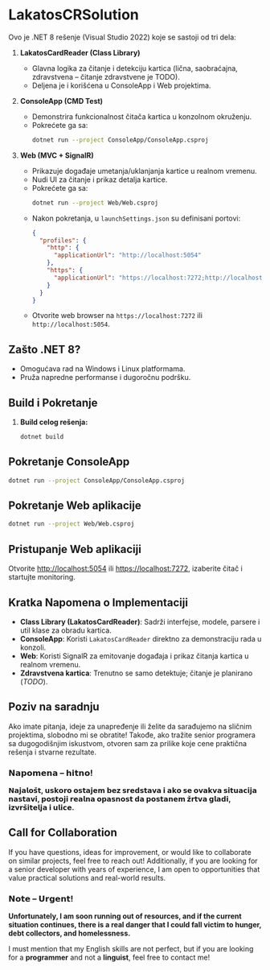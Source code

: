 ﻿# LakatosCRSolution

Ovo je .NET 8 rešenje (Visual Studio 2022) koje se sastoji od tri dela:

1. **LakatosCardReader (Class Library)**  
   - Glavna logika za čitanje i detekciju kartica (lična, saobraćajna, zdravstvena – čitanje zdravstvene je TODO).  
   - Deljena je i korišćena u ConsoleApp i Web projektima.

2. **ConsoleApp (CMD Test)**  
   - Demonstrira funkcionalnost čitača kartica u konzolnom okruženju.  
   - Pokrećete ga sa:
     ```bash
     dotnet run --project ConsoleApp/ConsoleApp.csproj
     ```

3. **Web (MVC + SignalR)**  
   - Prikazuje događaje umetanja/uklanjanja kartice u realnom vremenu.  
   - Nudi UI za čitanje i prikaz detalja kartice.  
   - Pokrećete ga sa:
     ```bash
     dotnet run --project Web/Web.csproj
     ```
   - Nakon pokretanja, u `launchSettings.json` su definisani portovi:
     ```json
     {
       "profiles": {
         "http": {
           "applicationUrl": "http://localhost:5054"
         },
         "https": {
           "applicationUrl": "https://localhost:7272;http://localhost:5054"
         }
       }
     }
     ```
   - Otvorite web browser na `https://localhost:7272` ili `http://localhost:5054`.

## Zašto .NET 8?

- Omogućava rad na Windows i Linux platformama.
- Pruža napredne performanse i dugoročnu podršku.

## Build i Pokretanje

1. **Build celog rešenja:**
   ```bash
   dotnet build

## Pokretanje ConsoleApp
```bash
dotnet run --project ConsoleApp/ConsoleApp.csproj
```
## Pokretanje Web aplikacije

```bash
dotnet run --project Web/Web.csproj
````

## Pristupanje Web aplikaciji

Otvorite [http://localhost:5054](http://localhost:5054) ili [https://localhost:7272](https://localhost:7272), izaberite čitač i startujte monitoring.

## Kratka Napomena o Implementaciji

- **Class Library (LakatosCardReader)**: Sadrži interfejse, modele, parsere i util klase za obradu kartica.
- **ConsoleApp**: Koristi `LakatosCardReader` direktno za demonstraciju rada u konzoli.
- **Web**: Koristi SignalR za emitovanje događaja i prikaz čitanja kartica u realnom vremenu.
- **Zdravstvena kartica**: Trenutno se samo detektuje; čitanje je planirano (*TODO*).


## Poziv na saradnju

Ako imate pitanja, ideje za unapređenje ili želite da sarađujemo na sličnim projektima, slobodno mi se obratite! Takođe, ako tražite senior programera sa dugogodišnjim iskustvom, otvoren sam za prilike koje cene praktična rešenja i stvarne rezultate.

### **𝗡𝗮𝗽𝗼𝗺𝗲𝗻𝗮 – 𝗵𝗶𝘁𝗻𝗼!**  
**𝗡𝗮𝗷𝗮𝗹𝗼𝘀̌𝘁, 𝘂𝘀𝗸𝗼𝗿𝗼 𝗼𝘀𝘁𝗮𝗷𝗲𝗺 𝗯𝗲𝘇 𝘀𝗿𝗲𝗱𝘀𝘁𝗮𝘃𝗮 𝗶 𝗮𝗸𝗼 𝘀𝗲 𝗼𝘃𝗮𝗸𝘃𝗮 𝘀𝗶𝘁𝘂𝗮𝗰𝗶𝗷𝗮 𝗻𝗮𝘀𝘁𝗮𝘃𝗶, 𝗽𝗼𝘀𝘁𝗼𝗷𝗶 𝗿𝗲𝗮𝗹𝗻𝗮 𝗼𝗽𝗮𝘀𝗻𝗼𝘀𝘁 𝗱𝗮 𝗽𝗼𝘀𝘁𝗮𝗻𝗲𝗺 𝘇̌𝗿𝘁𝘃𝗮 𝗴𝗹𝗮𝗱𝗶, 𝗶𝘇𝘃𝗿𝘀̌𝗶𝘁𝗲𝗹𝗷𝗮 𝗶 𝘂𝗹𝗶𝗰𝗲.**


## Call for Collaboration

If you have questions, ideas for improvement, or would like to collaborate on similar projects, feel free to reach out! Additionally, if you are looking for a senior developer with years of experience, I am open to opportunities that value practical solutions and real-world results.

### **𝗡𝗼𝘁𝗲 – 𝗨𝗿𝗴𝗲𝗻𝘁!**  
**Unfortunately, I am soon running out of resources, and if the current situation continues, there is a real danger that I could fall victim to hunger, debt collectors, and homelessness.**  

I must mention that my English skills are not perfect, but if you are looking for a **programmer** and not a **linguist**, feel free to contact me!



